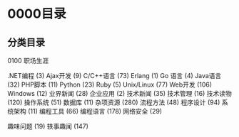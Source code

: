 # 0000目录

## 分类目录

0100 职场生涯



.NET编程 (3)
Ajax开发 (9)
C/C++语言 (73)
Erlang (1)
Go 语言 (4)
Java语言 (32)
PHP脚本 (11)
Python (23)
Ruby (5)
Unix/Linux (77)
Web开发 (106)
Windows (12)
业界新闻 (28)
企业应用 (2)
技术新闻 (35)
技术管理 (16)
技术读物 (120)
操作系统 (51)
数据库 (11)
杂项资源 (280)
流程方法 (48)
程序设计 (94)
系统架构 (11)
编程工具 (66)
编程语言 (178)
网络安全 (29)

趣味问题 (19)
轶事趣闻 (147)
